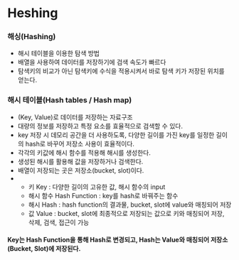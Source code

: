 Heshing
=======

### 해싱(Hashing)
- 해시 테이블을 이용한 탐색 방법
- 배열을 사용하여 데이터를 저장하기에 검색 속도가 빠르다
- 탐색키의 비교가 아닌 탐색키에 수식을 적용시켜서 바로 탐색 키가 저장된 위치를 얻는다.

### 해시 테이블(Hash tables / Hash map)
- (Key, Value)로 데이터를 저장하는 자료구조
- 대량의 정보를 저장하고 특정 요소를 효율적으로 검색할 수 있다.
- key 저장 시 데모리 공간을 더 사용하도록, 다양한 길이를 가진 key를 일정한 길이의 hash로 바꾸어 저장소 사용이 효율적이다.
- 각각의 키값에 해시 함수를 적용해 해시를 생성한다.
- 생성된 해시를 활용해 값을 저장하거나 검색한다.
- 배열이 저장되는 곳은 저장소(bucket, slot)이다.
- 
  - 키 Key : 다양한 길이의 고유한 값, 해시 함수의 input
  - 해시 함수 Hash Function : key를 hash로 바꿔주는 함수
  - 해시 Hash : hash function의 결과물, bucket, slot에 value와 매칭되어 저장
  - 값 Value : bucket, slot에 최종적으로 저장되는 값으로 키와 매칭되어 저장, 삭제, 검색, 접근이 가능

#### Key는 Hash Function을 통해 Hash로 변경되고, Hash는 Value와 매칭되어 저장소(Bucket, Slot)에 저장된다.



